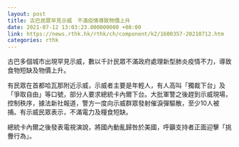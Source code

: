 ```yaml
---
layout: post
title: 古巴民眾罕見示威　不滿疫情導致物價上升
date: 2021-07-12 13:03:23.000000000 +08:00
link: https://news.rthk.hk/rthk/ch/component/k2/1600357-20210712.htm
categories: rthk
---
```


古巴多個城市出現罕見示威，數以千計民眾不滿政府處理新型肺炎疫情不力，導致食物短缺及物價上升。

有民眾在首都哈瓦那附近示威，示威者主要是年輕人，有人高叫「獨裁下台」及「爭取自由」等口號，部分人要求總統卡內爾下台。大批軍警之後趕到示威現場，控制秩序，據法新社報道，警方一度向示威群眾發射催淚彈驅散，至少10人被捕。有示威民眾表示，不滿電力及糧食短缺。

總統卡內爾之後發表電視演說，將國內動亂歸咎於美國，呼籲支持者正面迎擊「挑釁行為」。
